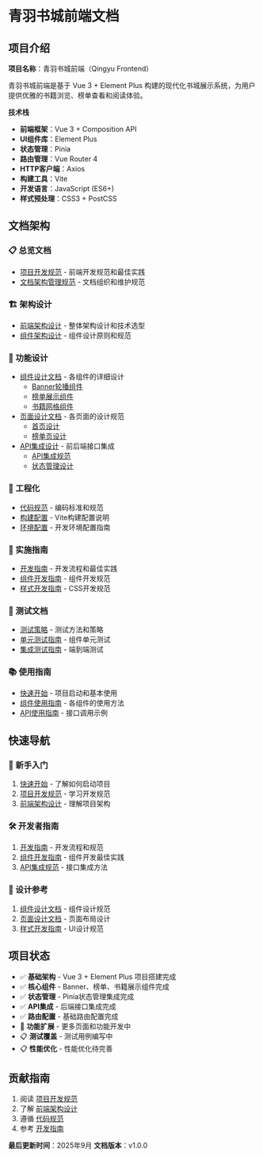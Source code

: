# 青羽书城前端文档

## 项目介绍

**项目名称**：青羽书城前端（Qingyu Frontend）

青羽书城前端是基于 Vue 3 + Element Plus 构建的现代化书城展示系统，为用户提供优雅的书籍浏览、榜单查看和阅读体验。

**技术栈**

- **前端框架**：Vue 3 + Composition API
- **UI组件库**：Element Plus
- **状态管理**：Pinia
- **路由管理**：Vue Router 4
- **HTTP客户端**：Axios
- **构建工具**：Vite
- **开发语言**：JavaScript (ES6+)
- **样式预处理**：CSS3 + PostCSS

## 文档架构

### 📋 总览文档

- [项目开发规范](./项目开发规范.md) - 前端开发规范和最佳实践
- [文档架构管理规范](./文档架构管理规范.md) - 文档组织和维护规范

### 🏗️ 架构设计

- [前端架构设计](./architecture/前端架构设计.md) - 整体架构设计和技术选型
- [组件架构设计](./architecture/组件架构设计.md) - 组件设计原则和规范

### 🎨 功能设计

- [组件设计文档](./design/components/) - 各组件的详细设计
  - [Banner轮播组件](./design/components/BannerCarousel.md)
  - [榜单展示组件](./design/components/RankingList.md)
  - [书籍网格组件](./design/components/BookGrid.md)
- [页面设计文档](./design/pages/) - 各页面的设计规范
  - [首页设计](./design/pages/HomePage.md)
  - [榜单页设计](./design/pages/RankingsPage.md)
- [API集成设计](./design/api/) - 前后端接口集成
  - [API集成规范](./design/api/API集成规范.md)
  - [状态管理设计](./design/api/状态管理设计.md)

### 🔧 工程化

- [代码规范](./engineering/代码规范.md) - 编码标准和规范
- [构建配置](./engineering/构建配置.md) - Vite构建配置说明
- [环境配置](./engineering/环境配置.md) - 开发环境配置指南

### 📖 实施指南

- [开发指南](./implementation/开发指南.md) - 开发流程和最佳实践
- [组件开发指南](./implementation/组件开发指南.md) - 组件开发规范
- [样式开发指南](./implementation/样式开发指南.md) - CSS开发规范

### 🧪 测试文档

- [测试策略](./testing/测试策略.md) - 测试方法和策略
- [单元测试指南](./testing/单元测试指南.md) - 组件单元测试
- [集成测试指南](./testing/集成测试指南.md) - 端到端测试

### 📚 使用指南

- [快速开始](./usage/快速开始.md) - 项目启动和基本使用
- [组件使用指南](./usage/组件使用指南.md) - 各组件的使用方法
- [API使用指南](./usage/API使用指南.md) - 接口调用示例

## 快速导航

### 🚀 新手入门

1. [快速开始](./usage/快速开始.md) - 了解如何启动项目
2. [项目开发规范](./项目开发规范.md) - 学习开发规范
3. [前端架构设计](./architecture/前端架构设计.md) - 理解项目架构

### 🛠️ 开发者指南

1. [开发指南](./implementation/开发指南.md) - 开发流程和规范
2. [组件开发指南](./implementation/组件开发指南.md) - 组件开发最佳实践
3. [API集成规范](./design/api/API集成规范.md) - 接口集成方法

### 🎯 设计参考

1. [组件设计文档](./design/components/) - 组件设计规范
2. [页面设计文档](./design/pages/) - 页面布局设计
3. [样式开发指南](./implementation/样式开发指南.md) - UI设计规范

## 项目状态

- ✅ **基础架构** - Vue 3 + Element Plus 项目搭建完成
- ✅ **核心组件** - Banner、榜单、书籍展示组件完成
- ✅ **状态管理** - Pinia状态管理集成完成
- ✅ **API集成** - 后端接口集成完成
- ✅ **路由配置** - 基础路由配置完成
- 🚧 **功能扩展** - 更多页面和功能开发中
- 📋 **测试覆盖** - 测试用例编写中
- 📋 **性能优化** - 性能优化待完善

## 贡献指南

1. 阅读 [项目开发规范](./项目开发规范.md)
2. 了解 [前端架构设计](./architecture/前端架构设计.md)
3. 遵循 [代码规范](./engineering/代码规范.md)
4. 参考 [开发指南](./implementation/开发指南.md)

**最后更新时间**：2025年9月
**文档版本**：v1.0.0